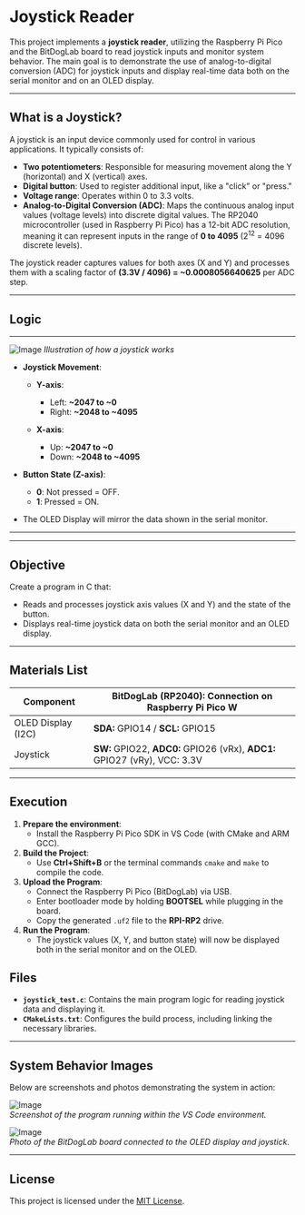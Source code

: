 # **Joystick Reader**

This project implements a **joystick reader**, utilizing the Raspberry Pi Pico and the BitDogLab board to read joystick inputs and monitor system behavior. The main goal is to demonstrate the use of analog-to-digital conversion (ADC) for joystick inputs and display real-time data both on the serial monitor and on an OLED display.

---

## **What is a Joystick?**

A joystick is an input device commonly used for control in various applications. It typically consists of:
- **Two potentiometers**: Responsible for measuring movement along the Y (horizontal) and X (vertical) axes.
- **Digital button**: Used to register additional input, like a "click" or "press."
- **Voltage range**: Operates within 0 to 3.3 volts.
- **Analog-to-Digital Conversion (ADC)**: Maps the continuous analog input values (voltage levels) into discrete digital values. The RP2040 microcontroller (used in Raspberry Pi Pico) has a 12-bit ADC resolution, meaning it can represent inputs in the range of **0 to 4095** (2<sup>12</sup> = 4096 discrete levels).

The joystick reader captures values for both axes (X and Y) and processes them with a scaling factor of **(3.3V / 4096) = ~0.0008056640625** per ADC step.

---

## **Logic**

---
![Image](https://github.com/user-attachments/assets/65424078-39ab-43de-83d7-bf77bba2b128)
_Illustration of how a joystick works_


- **Joystick Movement**:

  - **Y-axis**:
    - Left: **~2047 to ~0**
    - Right: **~2048 to ~4095**

  - **X-axis**:
    - Up: **~2047 to ~0**
    - Down: **~2048 to ~4095**

- **Button State (Z-axis)**:
  - **0**: Not pressed = OFF.
  - **1**: Pressed = ON.

- The OLED Display will mirror the data shown in the serial monitor.

---

---

## **Objective**

Create a program in C that:
- Reads and processes joystick axis values (X and Y) and the state of the button.
- Displays real-time joystick data on both the serial monitor and an OLED display.

---

## **Materials List**

| **Component**          | **BitDogLab (RP2040): Connection on Raspberry Pi Pico W**            |
|-------------------------|----------------------------------------------------------------------|
| OLED Display (I2C)      | **SDA:** GPIO14 / **SCL:** GPIO15                                   |
| Joystick                | **SW:** GPIO22, **ADC0:** GPIO26 (vRx), **ADC1:** GPIO27 (vRy), VCC: 3.3V |

---

## **Execution**

1. **Prepare the environment**:
   - Install the Raspberry Pi Pico SDK in VS Code (with CMake and ARM GCC).
2. **Build the Project**:
   - Use **Ctrl+Shift+B** or the terminal commands `cmake` and `make` to compile the code.
3. **Upload the Program**:
   - Connect the Raspberry Pi Pico (BitDogLab) via USB.
   - Enter bootloader mode by holding **BOOTSEL** while plugging in the board.
   - Copy the generated `.uf2` file to the **RPI-RP2** drive.
4. **Run the Program**:
   - The joystick values (X, Y, and button state) will now be displayed both in the serial monitor and on the OLED.


## **Files**

- **`joystick_test.c`**: Contains the main program logic for reading joystick data and displaying it.
- **`CMakeLists.txt`**: Configures the build process, including linking the necessary libraries.

---

## **System Behavior Images**

Below are screenshots and photos demonstrating the system in action:

![Image](https://github.com/user-attachments/assets/8728358f-b4a7-49de-a03e-948fff1a381b)  
_Screenshot of the program running within the VS Code environment._


![Image](https://github.com/user-attachments/assets/3c67c388-c811-408d-98ed-371a6b99fe32)  
_Photo of the BitDogLab board connected to the OLED display and joystick._

---

## **License**

This project is licensed under the [MIT License](LICENSE).

